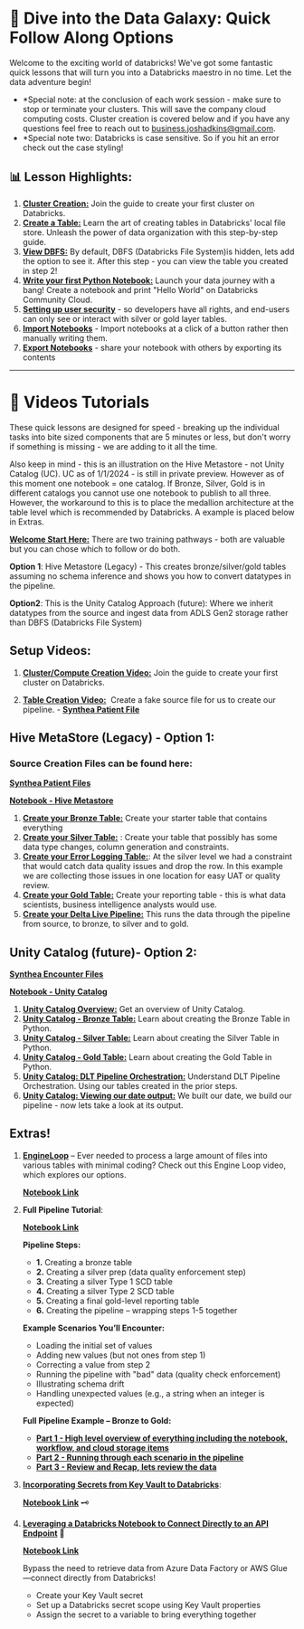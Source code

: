 # **🚀 Dive into the Data Galaxy: Quick Follow Along Options**

Welcome to the exciting world of databricks! We've got some fantastic quick lessons that will turn you into a Databricks maestro in no time. Let the data adventure begin!

- *Special note: at the conclusion of each work session - make sure to stop or terminate your clusters. This will save the company cloud computing costs. Cluster creation is covered below and if you have any questions feel free to reach out to [business.joshadkins@gmail.com](mailto:business.joshadkins@gmail.com).
- *Special note two: Databricks is case sensitive. So if you hit an error check out the case styling!

## **📊 Lesson Highlights:**

1. [**Cluster Creation:**](https://scribehow.com/shared/Creating_a_Cluster_on_Databricks__e7x8x4iERZOquCQijQMy2g) Join the guide to create your first cluster on Databricks.
2. [**Create a Table:**](https://scribehow.com/shared/A_Guide_to_Creating_a_Table_in_Databricks_local_file_store__BtwzHwXJRJiucuOGQTzQnw) Learn the art of creating tables in Databricks' local file store. Unleash the power of data organization with this step-by-step guide.
3. [**View DBFS:**](https://scribehow.com/shared/How_to_view_DBFS_inside_of_Databricks__3SSx0fA_Qd6rsuVUOiTmRg) By default, DBFS (Databricks File System)is hidden, lets add the option to see it. After this step - you can view the table you created in step 2!
4. [**Write your first Python Notebook:**](https://scribehow.com/shared/Creating_a_Notebook_and_Printing_Hello_World_on_Databricks_Community_Cloud__gzmpctt4TYO6gczAC2zL6w) Launch your data journey with a bang! Create a notebook and print "Hello World" on Databricks Community Cloud.
5. [**Setting up user security**](https://scribehow.com/shared/Azure_Databricks__User_Security_Setup__wRL9rRwjR_6LGx5FWWiCLg) - so developers have all rights, and end-users can only see or interact with silver or gold layer tables.
6. [**Import Notebooks**](https://scribehow.com/shared/Import_a_notebook_within_Databricks_from_an_existing_file__8pC4pSM4Q9C_QpTEKEzYyg?referrer=documents) - Import notebooks at a click of a button rather then manually writing them.
7. [**Export Notebooks**](https://scribehow.com/shared/Export_a_notebook_to_share_with_others__7YN5mDp3SwCZTFFoJOh8xg?referrer=documents) - share your notebook with others by exporting its contents

---

# **🎥 Videos Tutorials**

These quick lessons are designed for speed - breaking up the individual tasks into bite sized components that are 5 minutes or less, but don't worry if something is missing - we are adding to it all the time.

Also keep in mind - this is an illustration on the Hive Metastore - not Unity Catalog (UC). UC as of 1/1/2024 - is still in private preview. However as of this moment one notebook = one catalog. If Bronze, Silver, Gold is in different catalogs you cannot use one notebook to publish to all three. However, the workaround to this is to place the medallion architecture at the table level which is recommended by Databricks. A example is placed below in Extras.

[**Welcome Start Here:**](https://youtu.be/rRABFbz8wbw) There are two training pathways - both are valuable but you can chose which to follow or do both.

**Option 1**: Hive Metastore (Legacy) - This creates bronze/silver/gold tables assuming no schema inference and shows you how to convert datatypes in the pipeline.

**Option2**: This is the Unity Catalog Approach (future): Where we inherit datatypes from the source and ingest data from ADLS Gen2 storage rather than DBFS (Databricks File System)

## **Setup Videos:**

1. [**Cluster/Compute Creation Video:**](https://youtu.be/Uz3z9bT73iI) Join the guide to create your first cluster on Databricks.

2. [**Table Creation Video:**](https://youtu.be/3As9Zdi09gU)  Create a fake source file for us to create our pipeline. - [**Synthea Patient File**](https://github.com/jadkinsgr/CloudProficiency/blob/main/Databricks/Dive%20Into%20The%20Data%20Galaxy/SyntheaFiles/patients.csv)



## **Hive MetaStore (Legacy) - Option 1:**
### Source Creation Files can be found here:
[**Synthea Patient Files**](https://github.com/jadkinsgr/CloudProficiency/blob/main/Databricks/Dive%20Into%20The%20Data%20Galaxy/SyntheaFiles/patients.csv)

[**Notebook - Hive Metastore**](https://github.com/jadkinsgr/CloudProficiency/blob/main/Databricks/Dive%20Into%20The%20Data%20Galaxy/SourceFiles/Hive%20Metastore%20Tutorial/PatientTutorial.sql)

1. [**Create your Bronze Table:**](https://youtu.be/TvWr-3RIons) Create your starter table that contains everything
2. [**Create your Silver Table:**](https://youtu.be/fXZzzZLe4Lk) : Create your table that possibly has some data type changes, column generation and constraints. 
3. [**Create your Error Logging Table:**](https://youtu.be/fiOnB1nBJnk): At the silver level we had a constraint that would catch data quality issues and drop the row. In this example we are collecting those issues in one location for easy UAT or quality review.  
4. [**Create your Gold Table:**](https://youtu.be/PmxK9MF5wq0) Create your reporting table - this is what data scientists, business intelligence analysts would use.
5. [**Create your Delta Live Pipeline:**](https://youtu.be/lBriuE3urhE) This runs the data through the pipeline from source, to bronze, to silver and to gold.


## **Unity Catalog (future)- Option 2:**
[**Synthea Encounter Files**](https://github.com/jadkinsgr/CloudProficiency/blob/main/Databricks/Dive%20Into%20The%20Data%20Galaxy/SyntheaFiles/encounters.csv)

[**Notebook - Unity Catalog**](https://github.com/jadkinsgr/CloudProficiency/blob/main/Databricks/Dive%20Into%20The%20Data%20Galaxy/SourceFiles/Unity%20Catalog%20Tutorial/EncountersPipeline_Python.py)

1. [**Unity Catalog Overview:**](https://youtu.be/1IGMwHfzrh4) Get an overview of Unity Catalog.
2. [**Unity Catalog - Bronze Table:**](https://youtu.be/m_b8DKHTZUM) Learn about creating the Bronze Table in Python.
3. [**Unity Catalog - Silver Table:**](https://youtu.be/Giyyih8FPNE) Learn about creating the Silver Table in Python.
4. [**Unity Catalog - Gold Table:**](https://youtu.be/NF5V4enM370) Learn about creating the Gold Table in Python.
5. [**Unity Catalog: DLT Pipeline Orchestration:**](https://youtu.be/iF2MCuJ19wY) Understand DLT Pipeline Orchestration. Using our tables created in the prior steps.
6. [**Unity Catalog: Viewing our date output:**](https://youtu.be/d7SgtCbRLYg) We built our date, we build our pipeline - now lets take a look at its output.


## **Extras!**  

1. [**EngineLoop**](https://youtu.be/mO3HOkuvVgs) – Ever needed to process a large amount of files into various tables with minimal coding? Check out this Engine Loop video, which explores our options. 
    
    [**Notebook Link**](https://github.com/jadkinsgr/CloudProficiency/blob/main/Databricks/Dive%20Into%20The%20Data%20Galaxy/SourceFiles/Loop%20Engine%20Tutorial/Looping%20Example.py)  

2. **Full Pipeline Tutorial**: 
    
    [**Notebook Link**](https://github.com/jadkinsgr/CloudProficiency/blob/main/Databricks/Dive%20Into%20The%20Data%20Galaxy/SourceFiles/Full%20Pipeline%20Tutorial/FullDeveloperPipeline_Python%20(SCD%20Type%201%20and%202).py)  


    **Pipeline Steps:**  
    - **1.** Creating a bronze table  
    - **2.** Creating a silver prep (data quality enforcement step)  
    - **3.** Creating a silver Type 1 SCD table  
    - **4.** Creating a silver Type 2 SCD table  
    - **5.** Creating a final gold-level reporting table  
    - **6.** Creating the pipeline – wrapping steps 1-5 together  

    **Example Scenarios You’ll Encounter:**  
    - Loading the initial set of values  
    - Adding new values (but not ones from step 1)  
    - Correcting a value from step 2  
    - Running the pipeline with "bad" data (quality check enforcement)  
    - Illustrating schema drift  
    - Handling unexpected values (e.g., a string when an integer is expected)  

    **Full Pipeline Example – Bronze to Gold:**  
    - [**Part 1 - High level overview of everything including the notebook, workflow, and cloud storage items**](https://youtu.be/qJu3DDnJUQE)  
    - [**Part 2 - Running through each scenario in the pipeline**](https://youtu.be/pNFUYyKW8ts)  
    - [**Part 3 - Review and Recap, lets review the data**](https://youtu.be/0yxXuggG9hk)  

3. [**Incorporating Secrets from Key Vault to Databricks**](https://youtu.be/au6baQbMSh4): 

    [**Notebook Link**](https://github.com/jadkinsgr/CloudProficiency/blob/main/Databricks/Dive%20Into%20The%20Data%20Galaxy/SourceFiles/API%20Tutorial/Creating%20and%20Connecting%20to%20vs%20APIs%20in%20KeyVault.ipynb)  🗝️  

4. **[Leveraging a Databricks Notebook to Connect Directly to an API Endpoint](https://youtu.be/kKiCjv7b5_c) 💽**  

    [**Notebook Link**](https://github.com/jadkinsgr/CloudProficiency/blob/main/Databricks/Dive%20Into%20The%20Data%20Galaxy/SourceFiles/API%20Tutorial/API%20Call.py)
    
    Bypass the need to retrieve data from Azure Data Factory or AWS Glue—connect directly from Databricks!  

    - Create your Key Vault secret  
    - Set up a Databricks secret scope using Key Vault properties  
    - Assign the secret to a variable to bring everything together  
